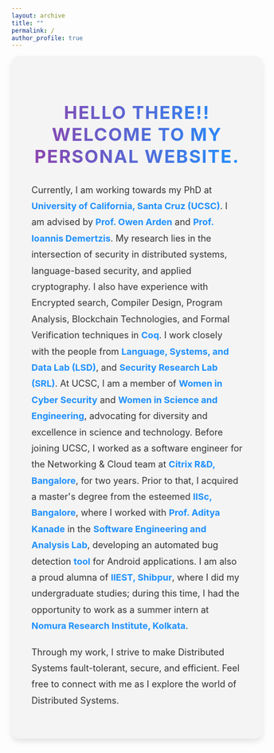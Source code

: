 ```yaml
---
layout: archive
title: ""
permalink: /
author_profile: true
---
```


<!-- Custom Styles for Home Page -->
<style>
  /* Style for the page container */
  .home-container {
    max-width: 1500px; /* Wide width for spacious layout */
    margin: 0 auto; /* Center the container */
    padding: 40px; /* Add padding for spacing */
    background-color: #f4f4f4; /* Light grey background for contrast */
    border-radius: 15px; /* Rounded corners for a modern look */
    box-shadow: 0 6px 12px rgba(0, 0, 0, 0.1); /* Subtle shadow for depth */
  }

  /* Style for the headings */
  .home-container h2 {
    font-size: 36px; /* Larger font size for emphasis */
    font-weight: bold; /* Bold font for the heading */
    text-align: center; /* Center-align the heading */
    margin-bottom: 30px; /* Space below the heading */
    background: linear-gradient(to right, #8e44ad, #1e90ff); /* Gradient text color */
    -webkit-background-clip: text; /* Clip the background to text */
    color: transparent; /* Transparent text to show gradient */
    text-transform: uppercase; /* Uppercase text for distinction */
    letter-spacing: 2px; /* Spacing between letters for a more open look */
  }

  /* Style for the content paragraphs */
  .home-container p {
    font-size: 18px; /* Font size for better readability */
    line-height: 1.8; /* Line height for better readability */
    color: #333333; /* Darker color for readability */
    margin-bottom: 20px; /* Space below paragraphs */
  }

  /* Style for links */
  .home-container a {
    color: #1e90ff; /* Blue color to match the gradient */
    text-decoration: none; /* Remove underline from links */
    font-weight: bold; /* Bold links for emphasis */
  }

  .home-container a:hover {
    text-decoration: underline; /* Underline links on hover for clarity */
  }

  /* Style for news section */
  .news-container {
    margin-top: 40px; /* Space above the news section */
    padding: 20px; /* Padding around the news section */
    background-color: #ffffff; /* White background for contrast */
    border-radius: 10px; /* Rounded corners for a modern look */
    box-shadow: 0 4px 8px rgba(0, 0, 0, 0.1); /* Subtle shadow for depth */
  }

  .news-container h3 {
    font-size: 30px; /* Font size for news heading */
    font-weight: bold; /* Bold font for news heading */
    margin-bottom: 20px; /* Space below the news heading */
    color: #1e3a8a; /* Darker blue color for news heading */
    text-align: center; /* Center-align the news heading */
  }

  .news-container ul {
    list-style-type: none; /* Remove default list styling */
    padding: 0; /* Remove padding */
  }

  .news-container li {
    font-size: 18px; /* Font size for news items */
    margin-bottom: 15px; /* Space below each news item */
    padding: 10px; /* Add padding for space */
    background-color: #f9f9f9; /* Light grey background for news items */
    border-left: 6px solid #8e44ad; /* Colored border on the left */
    border-radius: 5px; /* Rounded corners for a softer look */
    box-shadow: 0 2px 4px rgba(0, 0, 0, 0.05); /* Subtle shadow for depth */
    transition: transform 0.2s ease, box-shadow 0.2s ease; /* Smooth transition for hover effect */
  }

  .news-container li:hover {
    transform: translateY(-3px); /* Slight lift effect on hover */
    box-shadow: 0 4px 8px rgba(0, 0, 0, 0.1); /* Enhanced shadow on hover */
  }

  .news-container li a {
    color: #333333; /* Darker color for readability */
    text-decoration: none; /* Remove underline from links */
  }

  .news-container li a:hover {
    text-decoration: underline; /* Underline links on hover */
  }

  /* Responsive design for mobile */
  @media (max-width: 600px) {
    .home-container {
      max-width: 95%; /* Adjust container width for mobile */
    }

    .home-container h2 {
      font-size: 28px; /* Smaller font size for mobile */
    }

    .home-container p {
      font-size: 16px; /* Smaller font size for content */
    }

    .news-container h3 {
      font-size: 24px; /* Smaller font size for news heading on mobile */
    }

    .news-container li {
      font-size: 16px; /* Smaller font size for news items on mobile */
    }
  }
</style>

<!-- Main Container -->
<div class="home-container">
  <h2>Hello there!! Welcome to my personal website.</h2>

  <p>
    Currently, I am working towards my PhD at 
    <a href="https://www.ucsc.edu/about/" target="_blank">University of California, Santa Cruz (UCSC)</a>.
    I am advised by 
    <a href="https://owenarden.github.io/home/" target="_blank">Prof. Owen Arden</a> and 
    <a href="https://idemertzis.com" target="_blank">Prof. Ioannis Demertzis</a>.
    My research lies in the intersection of security in distributed systems, language-based security,
    and applied cryptography. I also have experience with Encrypted search, Compiler Design, Program Analysis, Blockchain Technologies, and Formal Verification techniques in 
    <a href="https://coq.inria.fr/" target="_blank">Coq</a>. 
    I work closely with the people from 
    <a href="https://lsd.ucsc.edu" target="_blank">Language, Systems, and Data Lab (LSD)</a>, and 
    <a href="https://srl-ucsc.github.io/seminar.html" target="_blank">Security Research Lab (SRL)</a>. 
    At UCSC, I am a member of 
    <a href="https://www.wicys.org" target="_blank">Women in Cyber Security</a> and 
    <a href="https://wiseucsc.wixsite.com/wise" target="_blank">Women in Science and Engineering</a>,
    advocating for diversity and excellence in science and technology. Before joining UCSC, I worked as a software engineer for the Networking & Cloud team at 
    <a href="https://www.citrix.com" target="_blank">Citrix R&D, Bangalore</a>, for two years. Prior to that, I acquired a master's degree from the esteemed 
    <a href="https://iisc.ac.in" target="_blank">IISc, Bangalore</a>, where I worked with 
    <a href="https://www.linkedin.com/in/aditya-kanade-572113139/" target="_blank">Prof. Aditya Kanade</a> in the 
    <a href="https://www.iisc-seal.net" target="_blank">Software Engineering and Analysis Lab</a>, developing an automated bug detection 
    <a href="https://drive.google.com/file/d/0B0yDXlBaWkDwamZoRnZDYTZlNTg/view?usp=drive_link&resourcekey=0-arHXT1Dx5MEKqy6SfSSdKA" target="_blank">tool</a> for Android applications.
    I am also a proud alumna of 
    <a href="https://www.iiests.ac.in" target="_blank">IIEST, Shibpur</a>, where I did my undergraduate studies; during this time, I had the opportunity to work as a summer intern at 
    <a href="https://www.nrifintech.com" target="_blank">Nomura Research Institute, Kolkata</a>.
  </p>

  <p>
    Through my work, I strive to make Distributed Systems fault-tolerant, secure, and efficient.
    Feel free to connect with me as I explore the world of Distributed Systems.
  </p>
</div>

